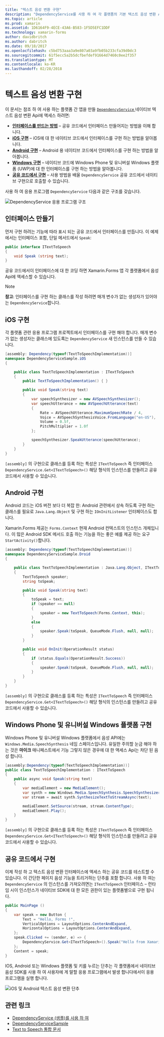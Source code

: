 ```yaml
---
title: "텍스트 음성 변환 구현"
description: "DependencyService를 사용 하 여 각 플랫폼의 기본 텍스트 음성 변환 API를 호출 하려면"
ms.topic: article
ms.prod: xamarin
ms.assetid: 1D6164F9-4ECE-43A6-B583-1F5D5EFC1DDF
ms.technology: xamarin-forms
author: davidbritch
ms.author: dabritch
ms.date: 09/18/2017
ms.openlocfilehash: c5bd753aaa3a9e807a03a9fb05b233cfa39d0dc3
ms.sourcegitcommit: 61f5ecc5a2b5dcfbefdef91664d7460c0ee2f357
ms.translationtype: MT
ms.contentlocale: ko-KR
ms.lasthandoff: 02/28/2018
---
```

# <a name="implementing-text-to-speech"></a>텍스트 음성 변환 구현

이 문서는 참조 하 여 사용 하는 플랫폼 간 앱을 만들 [ `DependencyService` ](https://developer.xamarin.com/api/type/Xamarin.Forms.DependencyService/) 네이티브 텍스트 음성 변환 Api에 액세스 하려면:

- **[인터페이스를 만드는 방법](#Creating_the_Interface)**  &ndash; 공유 코드에서 인터페이스 만들어지는 방법을 이해 합니다.
- **[iOS 구현](#iOS_Implementation)**  &ndash; iOS에 대 한 네이티브 코드에서 인터페이스를 구현 하는 방법을 알아봅니다.
- **[Android 구현](#Android_Implementation)**  &ndash; Android 용 네이티브 코드에서 인터페이스를 구현 하는 방법을 알아봅니다.
- **[Windows 구현](#WindowsImplementation)**  &ndash; 네이티브 코드에 Windows Phone 및 유니버설 Windows 플랫폼 (UWP)에 대 한 인터페이스를 구현 하는 방법을 알아봅니다.
- **[공유 코드에서 구현](#Implementing_in_Shared_Code)**  &ndash; 사용 방법을 배울 `DependencyService` 공유 코드에서 네이티브 구현으로 호출할 수 있습니다.

사용 하 여 응용 프로그램 `DependencyService` 다음과 같은 구조를 갖습니다.

![](text-to-speech-images/tts-diagram.png "DependencyService 응용 프로그램 구조")

<a name="Creating_the_Interface" />

## <a name="creating-the-interface"></a>인터페이스 만들기

먼저 구현 하려는 기능에 따라 표시 되는 공유 코드에서 인터페이스를 만듭니다. 이 예제에서는 인터페이스 포함, 단일 메서드에서 `Speak`:

```csharp
public interface ITextToSpeech
{
    void Speak (string text);
}
```

공유 코드에서이 인터페이스에 대 한 코딩 하면 Xamarin.Forms 앱 각 플랫폼에서 음성 Api에 액세스할 수 있습니다.

> [!NOTE]
> **참고**: 인터페이스를 구현 하는 클래스를 작성 하려면 매개 변수가 없는 생성자가 있어야는 `DependencyService`합니다.

<a name="iOS_Implementation" />

## <a name="ios-implementation"></a>iOS 구현

각 플랫폼 관련 응용 프로그램 프로젝트에서 인터페이스를 구현 해야 합니다. 매개 변수가 없는 생성자는 클래스에 있도록는 `DependencyService` 새 인스턴스를 만들 수 있습니다.

```csharp
[assembly: Dependency(typeof(TextToSpeechImplementation))]
namespace DependencyServiceSample.iOS
{

    public class TextToSpeechImplementation : ITextToSpeech
    {
        public TextToSpeechImplementation() { }

        public void Speak(string text)
        {
            var speechSynthesizer = new AVSpeechSynthesizer();
            var speechUtterance = new AVSpeechUtterance(text)
            {
                Rate = AVSpeechUtterance.MaximumSpeechRate / 4,
                Voice = AVSpeechSynthesisVoice.FromLanguage("en-US"),
                Volume = 0.5f,
                PitchMultiplier = 1.0f
            };

            speechSynthesizer.SpeakUtterance(speechUtterance);
        }
    }
}
```

`[assembly]` 의 구현으로 클래스를 등록 하는 특성은 `ITextToSpeech` 즉 인터페이스 `DependencyService.Get<ITextToSpeech>()` 해당 형식의 인스턴스를 만들려고 공유 코드에서 사용할 수 있습니다.

<a name="Android_Implementation" />

## <a name="android-implementation"></a>Android 구현

Android 코드는 iOS 버전 보다 더 복잡 한: Android 관련에서 상속 하도록 구현 하는 클래스를 필요로 `Java.Lang.Object` 및 구현 하는 `IOnInitListener` 인터페이스도 합니다.

Xamarin.Forms 제공는 `Forms.Context` 현재 Android 컨텍스트의 인스턴스 개체입니다. 이 많은 Android SDK 메서드 호출 하는 기능을 하는 좋은 예를 제공 하는 요구 `StartActivity()`합니다.

```csharp
[assembly: Dependency(typeof(TextToSpeechImplementation))]
namespace DependencyServiceSample.Droid
{

    public class TextToSpeechImplementation : Java.Lang.Object, ITextToSpeech, TextToSpeech.IOnInitListener
    {
        TextToSpeech speaker;
        string toSpeak;

        public void Speak(string text)
        {
            toSpeak = text;
            if (speaker == null)
            {
                speaker = new TextToSpeech(Forms.Context, this);
            }
            else
            {
                speaker.Speak(toSpeak, QueueMode.Flush, null, null);
            }
        }

        public void OnInit(OperationResult status)
        {
            if (status.Equals(OperationResult.Success))
            {
                speaker.Speak(toSpeak, QueueMode.Flush, null, null);
            }
        }
    }
}
```

`[assembly]` 의 구현으로 클래스를 등록 하는 특성은 `ITextToSpeech` 즉 인터페이스 `DependencyService.Get<ITextToSpeech>()` 해당 형식의 인스턴스를 만들려고 공유 코드에서 사용할 수 있습니다.

<a name="WindowsImplementation" />

## <a name="windows-phone-and-universal-windows-platform-implementation"></a>Windows Phone 및 유니버설 Windows 플랫폼 구현

Windows Phone 및 유니버설 Windows 플랫폼에서 음성 API에는 `Windows.Media.SpeechSynthesis` 네임 스페이스입니다. 유일한 주의할 눈금 해야 하는 것은 **마이크** 매니페스트에서 기능 그렇지 않은 경우에 대 한 액세스 Api는 차단 된 음성 합니다.

```csharp
[assembly:Dependency(typeof(TextToSpeechImplementation))]
public class TextToSpeechImplementation : ITextToSpeech
{
    public async void Speak(string text)
    {
        var mediaElement = new MediaElement();
        var synth = new Windows.Media.SpeechSynthesis.SpeechSynthesizer();
        var stream = await synth.SynthesizeTextToStreamAsync(text);

        mediaElement.SetSource(stream, stream.ContentType);
        mediaElement.Play();
    }
}
```

`[assembly]` 의 구현으로 클래스를 등록 하는 특성은 `ITextToSpeech` 즉 인터페이스 `DependencyService.Get<ITextToSpeech>()` 해당 형식의 인스턴스를 만들려고 공유 코드에서 사용할 수 있습니다.

<a name="Implementing_in_Shared_Code" />

## <a name="implementing-in-shared-code"></a>공유 코드에서 구현

이제 작성 하 고 텍스트 음성 변환 인터페이스에 액세스 하는 공유 코드를 테스트할 수 있습니다. 이 간단한 페이지 음성 기능을 트리거하는 단추를 포함 합니다. 사용 하 여는 `DependencyService` 의 인스턴스를 가져오려면는 `ITextToSpeech` 인터페이스 &ndash; 런타임 시이 인스턴스가 네이티브 SDK에 대 한 모든 권한이 있는 플랫폼별으로 구현 됩니다.

```csharp
public MainPage ()
{
    var speak = new Button {
        Text = "Hello, Forms !",
        VerticalOptions = LayoutOptions.CenterAndExpand,
        HorizontalOptions = LayoutOptions.CenterAndExpand,
    };
    speak.Clicked += (sender, e) => {
        DependencyService.Get<ITextToSpeech>().Speak("Hello from Xamarin Forms");
    };
    Content = speak;
}
```

IOS, Android 또는 Windows 플랫폼 및 키를 누르는 단추는 각 플랫폼에서 네이티브 음성 SDK를 사용 하 여 사용자에 게 말할 응용 프로그램에서 발생 합니다에서이 응용 프로그램을 실행 합니다.

 ![iOS 및 Android 텍스트 음성 변환 단추](text-to-speech-images/running.png "개의 문자 음성 변환 예제")


## <a name="related-links"></a>관련 링크

- [DependencyService (샘플)를 사용 하 여](https://developer.xamarin.com/samples/xamarin-forms/UsingDependencyService/)
- [DependencyServiceSample](https://developer.xamarin.com/samples/xamarin-forms/DependencyService/DependencyServiceSample/)
- [Text to Speech 통합 문서](https://developer.xamarin.com/workbooks/xamarin-forms/application-fundamentals/text-to-speech/text-to-speech.workbook)
